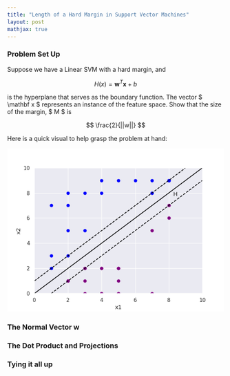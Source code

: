 ```yaml
---
title: "Length of a Hard Margin in Support Vector Machines"
layout: post
mathjax: true
---
```

### Problem Set Up
Suppose we have a Linear SVM with a hard margin, and

 $$ H(x) = \mathbf w^T\mathbf x + b $$
 
is the hyperplane that serves as the boundary function. The vector $ \mathbf x $ represents an instance of the feature space. Show that the size of the margin, $ M $ is

$$ \frac{2}{||w||} $$

Here is a quick visual to help grasp the problem at hand:

![Alt text](/assets/images/svm_length_M.png)

### The Normal Vector w

### The Dot Product and Projections

### Tying it all up
